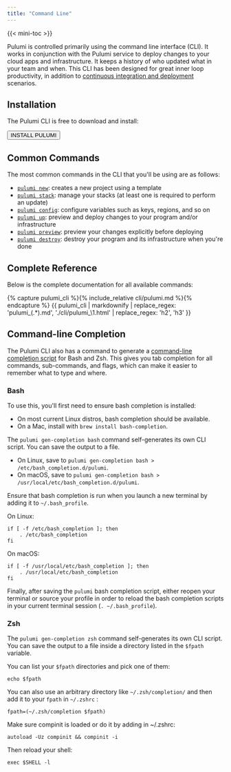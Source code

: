 ```yaml
---
title: "Command Line"
---
```


{{< mini-toc >}}

Pulumi is controlled primarily using the command line interface (CLI). It works in conjunction with the Pulumi service
to deploy changes to your cloud apps and infrastructure.  It keeps a history of who updated what in your team and when.
This CLI has been designed for great inner loop productivity, in addition to
[continuous integration and deployment](cd.html) scenarios.

## Installation

The Pulumi CLI is free to download and install:

<a href="/quickstart/install.html"><button class="button primary small">INSTALL PULUMI</button></a>

## Common Commands

The most common commands in the CLI that you'll be using are as follows:

* [`pulumi new`](./cli/pulumi_new.html): creates a new project using a template
* [`pulumi stack`](./cli/pulumi_stack.html): manage your stacks (at least one is required to perform an update)
* [`pulumi config`](./cli/pulumi_config.html): configure variables such as keys, regions, and so on
* [`pulumi up`](./cli/pulumi_up.html): preview and deploy changes to your program and/or infrastructure
* [`pulumi preview`](./cli/pulumi_preview.html): preview your changes explicitly before deploying
* [`pulumi destroy`](./cli/pulumi_destroy.html): destroy your program and its infrastructure when you're done

## Complete Reference

Below is the complete documentation for all available commands:

{% capture pulumi_cli %}{% include_relative cli/pulumi.md %}{% endcapture %}
{{ pulumi_cli | markdownify | replace_regex: 'pulumi_(.*)\.md', './cli/pulumi_\1.html' | replace_regex: 'h2', 'h3' }}

## Command-line Completion

The Pulumi CLI also has a command to generate a [command-line completion script](
https://en.wikipedia.org/wiki/Command-line_completion) for Bash and Zsh.  This gives you tab completion for all commands,
sub-commands, and flags, which can make it easier to remember what to type and where.

### Bash

To use this, you'll first need to ensure bash completion is installed:

* On most current Linux distros, bash completion should be available.
* On a Mac, install with `brew install bash-completion`.

The `pulumi gen-completion bash` command self-generates its own CLI script. You can save the output to a file.

* On Linux, save to `pulumi gen-completion bash > /etc/bash_completion.d/pulumi`.
* On macOS, save to `pulumi gen-completion bash > /usr/local/etc/bash_completion.d/pulumi`.

Ensure that bash completion is run when you launch a new terminal by adding it to `~/.bash_profile`.

On Linux:

```
if [ -f /etc/bash_completion ]; then
    . /etc/bash_completion
fi
```

On macOS:

```
if [ -f /usr/local/etc/bash_completion ]; then
    . /usr/local/etc/bash_completion
fi
```

Finally, after saving the `pulumi` bash completion script, either reopen your terminal or source your profile
in order to reload the bash completion scripts in your current terminal session (`. ~/.bash_profile`).


### Zsh

The `pulumi gen-completion zsh` command self-generates its own CLI script. You can save the output to a file inside a directory listed in the `$fpath` variable.

You can list your `$fpath` directories and pick one of them:

```shell
echo $fpath
```

You can also use an arbitrary directory like `~/.zsh/completion/` and then add it to your `fpath` in `~/.zshrc` :

```shell
fpath=(~/.zsh/completion $fpath)
```

Make sure compinit is loaded or do it by adding in ~/.zshrc:

```shell
autoload -Uz compinit && compinit -i
```

Then reload your shell:

```shell
exec $SHELL -l
```

